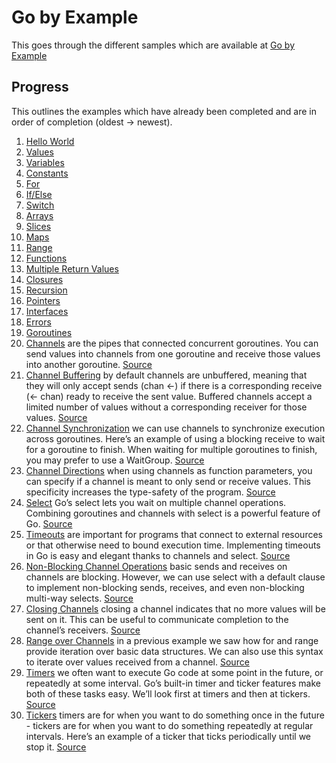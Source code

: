 # Go by Example

This goes through the different samples which are available at [Go by Example](https://gobyexample.com/)

## Progress

This outlines the examples which have already been completed and are in order of completion (oldest -> newest).
1. [Hello World](https://gobyexample.com/hello-world)
2. [Values](https://gobyexample.com/values)
3. [Variables](https://gobyexample.com/variables)
4. [Constants](https://gobyexample.com/constants)
5. [For](https://gobyexample.com/for)
6. [If/Else](https://gobyexample.com/if-else)
7. [Switch](https://gobyexample.com/switch)
8. [Arrays](https://gobyexample.com/arrays)
9. [Slices](https://gobyexample.com/slices)
10. [Maps](https://gobyexample.com/maps)
11. [Range](https://gobyexample.com/range)
12. [Functions](https://gobyexample.com/functions)
13. [Multiple Return Values](https://gobyexample.com/multiple-return-values)
14. [Closures](https://gobyexample.com/closures)
15. [Recursion](https://gobyexample.com/recursion)
16. [Pointers](https://gobyexample.com/pointers)
17. [Interfaces](https://gobyexample.com/interfaces)
18. [Errors](https://gobyexample.com/errors)
19. [Goroutines](https://gobyexample.com/goroutines)
20. [Channels](https://gobyexample.com/channels) are the pipes that connected concurrent goroutines. You can send values
into channels from one goroutine and receive those values into another goroutine. [Source](/main/channels.go)
21. [Channel Buffering](https://gobyexample.com/channel-buffering) by default channels are unbuffered, meaning that they 
will only accept sends (chan <-) if there is a corresponding receive (<- chan) ready to receive the sent value. Buffered 
channels accept a limited number of values without a corresponding receiver for those values. [Source](/main/channel-buffering.go)
22. [Channel Synchronization](https://gobyexample.com/channel-synchronization) we can use channels to synchronize execution 
across goroutines. Here’s an example of using a blocking receive to wait for a goroutine to finish. When waiting for 
multiple goroutines to finish, you may prefer to use a WaitGroup. [Source](/main/channel-synchronization.go)
23. [Channel Directions](https://gobyexample.com/channel-directions) when using channels as function parameters, you can 
specify if a channel is meant to only send or receive values. This specificity increases the type-safety of the program.
[Source](/main/channel-directions.go)
24. [Select](https://gobyexample.com/select) Go’s select lets you wait on multiple channel operations. Combining goroutines 
and channels with select is a powerful feature of Go. [Source](/main/select.go)
25. [Timeouts](https://gobyexample.com/timeouts) are important for programs that connect to external resources or that 
otherwise need to bound execution time. Implementing timeouts in Go is easy and elegant thanks to channels and select.
[Source](/main/timeouts.go)
26. [Non-Blocking Channel Operations](https://gobyexample.com/non-blocking-channel-operations) basic sends and receives 
on channels are blocking. However, we can use select with a default clause to implement non-blocking sends, receives, 
and even non-blocking multi-way selects. [Source](/main/non-blocking-channel-operations.go)
27. [Closing Channels](https://gobyexample.com/closing-channels) closing a channel indicates that no more values will be 
sent on it. This can be useful to communicate completion to the channel’s receivers. [Source](/main/closing-channels.go)
28. [Range over Channels](https://gobyexample.com/range-over-channels) in a previous example we saw how for and range 
provide iteration over basic data structures. We can also use this syntax to iterate over values received from a channel.
[Source](/main/range-over-channels.go)
29. [Timers](https://gobyexample.com/timers) we often want to execute Go code at some point in the future, or repeatedly 
at some interval. Go’s built-in timer and ticker features make both of these tasks easy. We’ll look first at timers and 
then at tickers. [Source](/main/timers.go)
30. [Tickers](https://gobyexample.com/tickers) timers are for when you want to do something once in the future - tickers 
are for when you want to do something repeatedly at regular intervals. Here’s an example of a ticker that ticks 
periodically until we stop it. [Source](/main/tickers.go)
                                                                       

